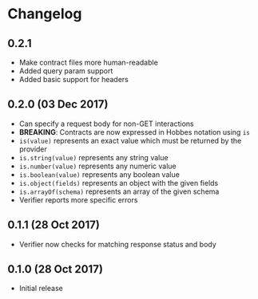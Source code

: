 # Changelog

## 0.2.1

* Make contract files more human-readable
* Added query param support
* Added basic support for headers

## 0.2.0 (03 Dec 2017)

* Can specify a request body for non-GET interactions
* **BREAKING**: Contracts are now expressed in Hobbes notation using `is`
 * `is(value)` represents an exact value which must be returned by the provider
 * `is.string(value)` represents any string value
 * `is.number(value)` represents any numeric value
 * `is.boolean(value)` represents any boolean value
 * `is.object(fields)` represents an object with the given fields
 * `is.arrayOf(schema)` represents an array of the given schema
* Verifier reports more specific errors

## 0.1.1 (28 Oct 2017)

* Verifier now checks for matching response status and body

## 0.1.0 (28 Oct 2017)

* Initial release